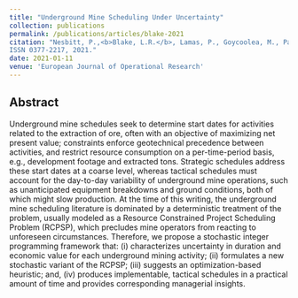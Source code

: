 ```yaml
---
title: "Underground Mine Scheduling Under Uncertainty"
collection: publications
permalink: /publications/articles/blake-2021
citation: "Nesbitt, P.,<b>Blake, L.R.</b>, Lamas, P., Goycoolea, M., Pagnoncelli, B.K., Newman, A.,  Brickey, A.: <i>&quot;Underground Mine Scheduling Under Uncertainty&quot;</i>, European Journal of Operational Research, Volume 294, Issue 1, DOI: <a href='https://doi.org/10.1016/j.ejor.2021.01.011'>https://doi.org/10.1016/j.ejor.2021.01.011</a>, Pages 340-352,
ISSN 0377-2217, 2021."
date: 2021-01-11
venue: 'European Journal of Operational Research'
---
```


## Abstract
Underground mine schedules seek to determine start dates for activities related to the extraction of ore, often with an objective of maximizing net present value; constraints enforce geotechnical precedence between activities, and restrict resource consumption on a per-time-period basis, e.g., development footage and extracted tons. Strategic schedules address these start dates at a coarse level, whereas tactical schedules must account for the day-to-day variability of underground mine operations, such as unanticipated equipment breakdowns and ground conditions, both of which might slow production. At the time of this writing, the underground mine scheduling literature is dominated by a deterministic treatment of the problem, usually modeled as a Resource Constrained Project Scheduling Problem (RCPSP), which precludes mine operators from reacting to unforeseen circumstances. Therefore, we propose a stochastic integer programming framework that: (i) characterizes uncertainty in duration and economic value for each underground mining activity; (ii) formulates a new stochastic variant of the RCPSP; (iii) suggests an optimization-based heuristic; and, (iv) produces implementable, tactical schedules in a practical amount of time and provides corresponding managerial insights.
